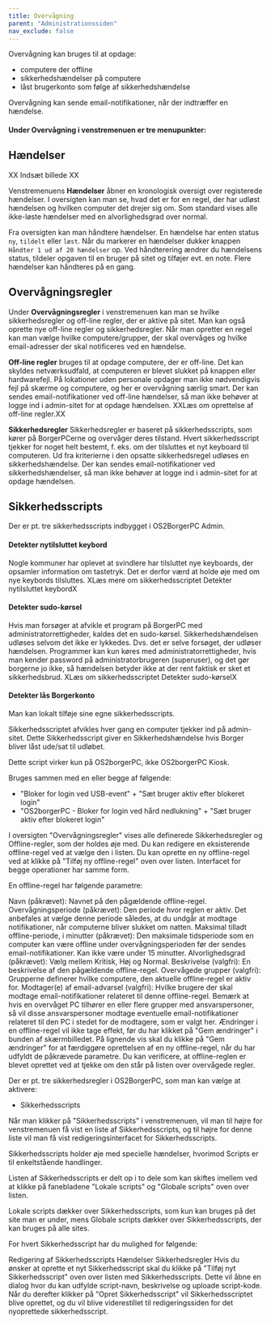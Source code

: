 ```yaml
---
title: Overvågning
parent: "Administrationssiden"
nav_exclude: false
---
```


Overvågning kan bruges til at opdage:
- computere der offline
- sikkerhedshændelser på computere
- låst brugerkonto som følge af sikkerhedshændelse

Overvågning kan sende email-notifikationer, når der indtræffer en hændelse. 

#### Under Overvågning i venstremenuen er tre menupunkter:

## Hændelser

XX Indsæt billede XX

Venstremenuens **Hændelser** åbner en kronologisk oversigt over registerede hændelser. I oversigten kan man se, hvad det er for en regel, der har udløst hændelsen og hvilken computer det drejer sig om. Som standard vises alle ikke-løste hændelser med en alvorlighedsgrad over normal. 

Fra oversigten kan man håndtere hændelser. En hændelse har enten status `ny`, `tildelt` eller `løst`. Når du markerer en hændelser dukker knappen `Håndter 1 ud af 20 hændelser` op. Ved håndterering ændrer du hændelsens status, tildeler opgaven til en bruger på sitet og tilføjer evt. en note. Flere hændelser kan håndteres på en gang. 


## Overvågningsregler
Under **Overvågningsregler** i venstremenuen kan man se hvilke sikkerhedsregler og off-line regler, der er aktive på sitet. Man kan også oprette nye off-line regler og sikkerhedsregler. Når man opretter en regel kan man vælge hvilke computere/grupper, der skal overvåges og hvilke email-adresser der skal notificeres ved en hændelse.

**Off-line regler** bruges til at opdage computere, der er off-line. Det kan skyldes netværksudfald, at computeren er blevet slukket på knappen eller hardwarefejl. På lokationer uden personale opdager man ikke nødvendigvis fejl på skærme og computere, og her er overvågning særlig smart. Der kan sendes email-notifikationer ved off-line hændelser, så man ikke behøver at logge ind i admin-sitet for at opdage hændelsen. XXLæs om oprettelse af off-line regler.XX

**Sikkerhedsregler**
Sikkerhedsregler er baseret på sikkerhedsscripts, som kører på BorgerPCerne og overvåger deres tilstand. Hvert sikkerhedsscript tjekker for noget helt bestemt, f. eks. om der tilsluttes et nyt keyboard til computeren. Ud fra kriterierne i den opsatte sikkerhedsregel udløses en sikkerhedshændelse. Der kan sendes email-notifikationer ved sikkerhedshændelser, så man ikke behøver at logge ind i admin-sitet for at opdage hændelsen.

## Sikkerhedsscripts
Der er pt. tre sikkerhedsscripts indbygget i OS2BorgerPC Admin.

#### Detekter nytilsluttet keybord
Nogle kommuner har oplevet at svindlere har tilsluttet nye keyboards, der opsamler information om tastetryk. Det er derfor værd at holde øje med om nye keybords tilsluttes. XLæs mere om sikkerhedsscriptet Detekter nytilsluttet keybordX

#### Detekter sudo-kørsel
Hvis man forsøger at afvikle et program på BorgerPC med administratorrettigheder, kaldes det en sudo-kørsel. Sikkerhedshændelsen udløses selvom det ikke er lykkedes. Dvs. det er selve forsøget, der udløser hændelsen. Programmer kan kun køres med administratorrettigheder, hvis man kender password på administratorbrugeren (superuser), og det gør borgerne jo ikke, så hændelsen betyder ikke at der rent faktisk er sket et sikkerhedsbrud.
XLæs om sikkerhedsscriptet Detekter sudo-kørselX

#### Detekter lås Borgerkonto

Man kan lokalt tilføje sine egne sikkerhedsscripts.

Sikkerhedsscriptet afvikles hver gang en computer tjekker ind på admin-sitet.
Dette Sikkerhedsscript giver en Sikkerhedshændelse hvis Borger bliver låst ude/sat til udløbet.

Dette script virker kun på OS2borgerPC, ikke OS2borgerPC Kiosk.

Bruges sammen med en eller begge af følgende: 
- "Bloker for login ved USB-event" + "Sæt bruger aktiv efter blokeret login"
- "OS2borgerPC - Bloker for login ved hård nedlukning" + "Sæt bruger aktiv efter blokeret login"









I oversigten "Overvågningsregler" vises alle definerede Sikkerhedsregler og Offline-regler, som der holdes øje med. Du kan redigere en eksisterende offline-regel ved at vælge den i listen. Du kan oprette en ny offline-regel ved at klikke på "Tilføj ny offline-regel" oven over listen. Interfacet for begge operationer har samme form.

En offline-regel har følgende parametre:


Navn (påkrævet): Navnet på den pågældende offline-regel.
Overvågningsperiode (påkrævet): Den periode hvor reglen er aktiv. Det anbefales at vælge denne periode således, at du undgår at modtage notifikationer, når computerne bliver slukket om natten.
Maksimal tilladt offline-periode, i minutter (påkrævet): Den maksimale tidsperiode som en computer kan være offline under overvågningsperioden før der sendes email-notifikationer. Kan ikke være under 15 minutter.
Alvorlighedsgrad (påkrævet): Vælg mellem Kritisk, Høj og Normal.
Beskrivelse (valgfri): En beskrivelse af den pågældende offline-regel.
Overvågede grupper (valgfri): Grupperne definerer hvilke computere, den aktuelle offline-regel er aktiv for.
Modtager(e) af email-advarsel (valgfri): Hvilke brugere der skal modtage email-notifikationer relateret til denne offline-regel. Bemærk at hvis en overvåget PC tilhører en eller flere grupper med ansvarspersoner, så vil disse ansvarspersoner modtage eventuelle email-notifikationer relateret til den PC i stedet for de modtagere, som er valgt her.
Ændringer i en offline-regel vil ikke tage effekt, før du har klikket på "Gem ændringer" i bunden af skærmbilledet. På lignende vis skal du klikke på "Gem ændringer" for at færdiggøre oprettelsen af en ny offline-regel, når du har udfyldt de påkrævede parametre. Du kan verificere, at offline-reglen er blevet oprettet ved at tjekke om den står på listen over overvågede regler.



Der er pt. tre sikkerhedsregler i OS2BorgerPC, som man kan vælge at aktivere:


- Sikkerhedsscripts


Når man klikker på "Sikkerhedsscripts" i venstremenuen, vil man til højre for venstremenuen få vist en liste af Sikkerhedsscripts, og til højre for denne liste vil man få vist redigeringsinterfacet for Sikkerhedsscripts.

Sikkerhedsscripts holder øje med specielle hændelser, hvorimod Scripts er til enkeltstående handlinger.

Listen af Sikkerhedsscripts er delt op i to dele som kan skiftes imellem ved at klikke på fanebladene "Lokale scripts" og "Globale scripts" oven over listen.

Lokale scripts dækker over Sikkerhedsscripts, som kun kan bruges på det site man er under, mens Globale scripts dækker over Sikkerhedsscripts, der kan bruges på alle sites.

For hvert Sikkerhedsscript har du mulighed for følgende:

Redigering af Sikkerhedsscripts
Hændelser
Sikkerhedsregler
Hvis du ønsker at oprette et nyt Sikkerhedsscript skal du klikke på "Tilføj nyt Sikkerhedsscript" oven over listen med Sikkerhedsscripts. Dette vil åbne en dialog hvor du kan udfylde script-navn, beskrivelse og uploade script-kode. Når du derefter klikker på "Opret Sikkerhedsscript" vil Sikkerhedsscriptet blive oprettet, og du vil blive viderestillet til redigeringssiden for det nyoprettede sikkerhedsscript.